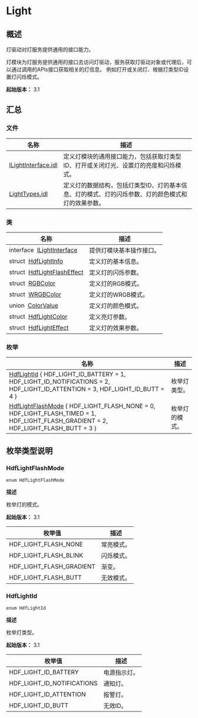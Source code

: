 # Light


## 概述

灯驱动对灯服务提供通用的接口能力。

灯模块为灯服务提供通用的接口去访问灯驱动，服务获取灯驱动对象或代理后，可以通过调用的APIs接口获取相关的灯信息。 例如打开或关闭灯、根据灯类型ID设置灯闪烁模式。

**起始版本：** 3.1


## 汇总


### 文件

| 名称 | 描述 | 
| -------- | -------- |
| [ILightInterface.idl](_i_light_interface_8idl.md) | 定义灯模块的通用接口能力，包括获取灯类型ID、打开或关闭灯光、设置灯的亮度和闪烁模式。 | 
| [LightTypes.idl](_light_types_8idl.md) | 定义灯的数据结构，包括灯类型ID、灯的基本信息、灯的模式、灯的闪烁参数、灯的颜色模式和灯的效果参数。 | 


### 类

| 名称 | 描述 | 
| -------- | -------- |
| interface&nbsp;&nbsp;[ILightInterface](interface_i_light_interface_v10.md) | 提供灯模块基本操作接口。 | 
| struct&nbsp;&nbsp;[HdfLightInfo](_hdf_light_info_v10.md) | 定义灯的基本信息。 | 
| struct&nbsp;&nbsp;[HdfLightFlashEffect](_hdf_light_flash_effect_v10.md) | 定义灯的闪烁参数。 | 
| struct&nbsp;&nbsp;[RGBColor](_r_g_b_color_v10.md) | 定义灯的RGB模式。 | 
| struct&nbsp;&nbsp;[WRGBColor](_w_r_g_b_color_v10.md) | 定义灯的WRGB模式。 | 
| union&nbsp;&nbsp;[ColorValue](union_color_value_v10.md) | 定义灯的颜色模式。 | 
| struct&nbsp;&nbsp;[HdfLightColor](_hdf_light_color_v10.md) | 定义亮灯参数。 | 
| struct&nbsp;&nbsp;[HdfLightEffect](_hdf_light_effect_v10.md) | 定义灯的效果参数。 | 


### 枚举

| 名称 | 描述 | 
| -------- | -------- |
| [HdfLightId](#hdflightid) { HDF_LIGHT_ID_BATTERY = 1, HDF_LIGHT_ID_NOTIFICATIONS = 2, HDF_LIGHT_ID_ATTENTION = 3, HDF_LIGHT_ID_BUTT = 4 } | 枚举灯类型。 | 
| [HdfLightFlashMode](#hdflightflashmode) { HDF_LIGHT_FLASH_NONE = 0, HDF_LIGHT_FLASH_TIMED = 1, HDF_LIGHT_FLASH_GRADIENT = 2, HDF_LIGHT_FLASH_BUTT = 3 } | 枚举灯的模式。 | 


## 枚举类型说明


### HdfLightFlashMode

```
enum HdfLightFlashMode
```

**描述**


枚举灯的模式。

**起始版本：** 3.1

| 枚举值 | 描述 | 
| -------- | -------- |
| HDF_LIGHT_FLASH_NONE | 常亮模式。 | 
| HDF_LIGHT_FLASH_BLINK | 闪烁模式。 | 
| HDF_LIGHT_FLASH_GRADIENT | 渐变。 | 
| HDF_LIGHT_FLASH_BUTT | 无效模式。 | 


### HdfLightId

```
enum HdfLightId
```

**描述**


枚举灯类型。

**起始版本：** 3.1

| 枚举值 | 描述 | 
| -------- | -------- |
| HDF_LIGHT_ID_BATTERY | 电源指示灯。 | 
| HDF_LIGHT_ID_NOTIFICATIONS | 通知灯。 | 
| HDF_LIGHT_ID_ATTENTION | 报警灯。 | 
| HDF_LIGHT_ID_BUTT | 无效ID。 | 
